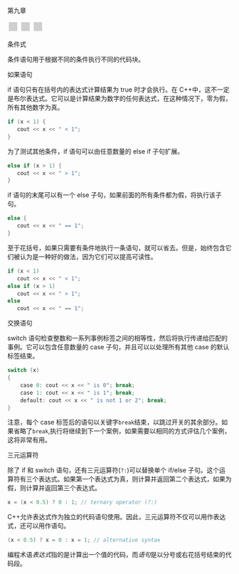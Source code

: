 第九章

![image](img/frontdot.jpg)

条件式

条件语句用于根据不同的条件执行不同的代码块。

如果语句

if 语句只有在括号内的表达式计算结果为 true 时才会执行。在 C++中，这不一定是布尔表达式。它可以是计算结果为数字的任何表达式，在这种情况下，零为假，所有其他数字为真。

```cpp
if (x < 1) {
   cout << x << " < 1";
}
```

为了测试其他条件，if 语句可以由任意数量的 else if 子句扩展。

```cpp
else if (x > 1) {
   cout << x << " > 1";
}
```

if 语句的末尾可以有一个 else 子句，如果前面的所有条件都为假，将执行该子句。

```cpp
else {
   cout << x << " == 1";
}
```

至于花括号，如果只需要有条件地执行一条语句，就可以省去。但是，始终包含它们被认为是一种好的做法，因为它们可以提高可读性。

```cpp
if (x < 1)
   cout << x << " < 1";
else if (x > 1)
   cout << x << " > 1";
else
   cout << x << " == 1";
```

交换语句

switch 语句检查整数和一系列事例标签之间的相等性，然后将执行传递给匹配的事例。它可以包含任意数量的 case 子句，并且可以以处理所有其他 case 的默认标签结束。

```cpp
switch (x)
{
    case 0: cout << x << " is 0"; break;
    case 1: cout << x << " is 1"; break;
    default: cout << x << " is not 1 or 2"; break;
}
```

注意，每个 case 标签后的语句以关键字`break`结束，以跳过开关的其余部分。如果省略了`break`,执行将继续到下一个案例，如果需要以相同的方式评估几个案例，这将非常有用。

三元运算符

除了 if 和 switch 语句，还有三元运算符(`?:`)可以替换单个 if/else 子句。这个运算符有三个表达式。如果第一个表达式为真，则计算并返回第二个表达式，如果为假，则计算并返回第三个表达式。

```cpp
x = (x < 0.5) ? 0 : 1; // ternary operator (?:)
```

C++允许表达式作为独立的代码语句使用。因此，三元运算符不仅可以用作表达式，还可以用作语句。

```cpp
(x < 0.5) ? x = 0 : x = 1; // alternative syntax
```

编程术语*表达式*指的是计算出一个值的代码，而*语句*是以分号或右花括号结束的代码段。